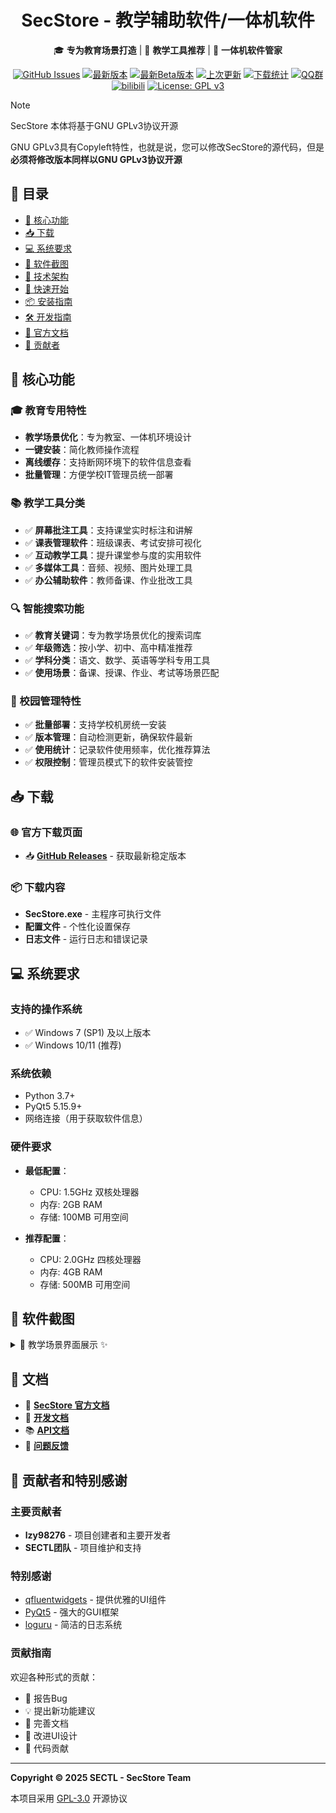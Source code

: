 <div align="center">

# SecStore - 教学辅助软件/一体机软件

🎓 **专为教育场景打造** | 🎯 **教学工具推荐** | 🏫 **一体机软件管家**

</div>

<!-- 项目状态徽章 -->
<div align="center">

[![GitHub Issues](https://img.shields.io/github/issues-search/SECTL/SecStore?query=is%3Aopen&style=for-the-badge&color=00b4ab&logo=github&label=问题)](https://github.com/SECTL/SecStore/issues)
[![最新版本](https://img.shields.io/github/v/release/SECTL/SecStore?style=for-the-badge&color=00b4ab&label=最新正式版)](https://github.com/SECTL/SecStore/releases/latest)
[![最新Beta版本](https://img.shields.io/github/v/release/SECTL/SecStore?include_prereleases&style=for-the-badge&label=测试版)](https://github.com/SECTL/SecStore/releases/)
[![上次更新](https://img.shields.io/github/last-commit/SECTL/SecStore?style=for-the-badge&color=00b4ab&label=最后摸鱼时间)](https://github.com/SECTL/SecStore/commits/master)
[![下载统计](https://img.shields.io/github/downloads/SECTL/SecStore/total?style=for-the-badge&color=00b4ab&label=累计下载)](https://github.com/SECTL/SecStore/releases)
[![QQ群](https://img.shields.io/badge/-QQ%E7%BE%A4%EF%BD%9C833875216-blue?style=for-the-badge&logo=QQ)](https://qm.qq.com/q/iWcfaPHn7W)
[![bilibili](https://img.shields.io/badge/-UP%E4%B8%BB%EF%BD%9C黎泽懿-%23FB7299?style=for-the-badge&logo=bilibili)](https://space.bilibili.com/520571577)
[![License: GPL v3](https://img.shields.io/badge/License-GPLv3-blue.svg?style=for-the-badge)](https://opensource.org/licenses/GPL-3.0)

</div>

> [!note]
> 
> SecStore 本体将基于GNU GPLv3协议开源
> 
> GNU GPLv3具有Copyleft特性，也就是说，您可以修改SecStore的源代码，但是**必须将修改版本同样以GNU GPLv3协议开源**

## 📖 目录
- [🌈 核心功能](#-核心功能)
- [📥 下载](#-下载)
- [💻 系统要求](#-系统要求)
- [📸 软件截图](#-软件截图)
- [🔧 技术架构](#-技术架构)
- [🚀 快速开始](#-快速开始)
- [📦 安装指南](#-安装指南)
- [🛠️ 开发指南](#-开发指南)
- [📄 官方文档](#-文档)
- [🙏 贡献者](#-贡献者和特别感谢)

## 🌈 核心功能

### 🎓 教育专用特性
- **教学场景优化**：专为教室、一体机环境设计
- **一键安装**：简化教师操作流程
- **离线缓存**：支持断网环境下的软件信息查看
- **批量管理**：方便学校IT管理员统一部署

### 📚 教学工具分类
- ✅ **屏幕批注工具**：支持课堂实时标注和讲解
- ✅ **课表管理软件**：班级课表、考试安排可视化
- ✅ **互动教学工具**：提升课堂参与度的实用软件
- ✅ **多媒体工具**：音频、视频、图片处理工具
- ✅ **办公辅助软件**：教师备课、作业批改工具

### 🔍 智能搜索功能
- ✅ **教育关键词**：专为教学场景优化的搜索词库
- ✅ **年级筛选**：按小学、初中、高中精准推荐
- ✅ **学科分类**：语文、数学、英语等学科专用工具
- ✅ **使用场景**：备课、授课、作业、考试等场景匹配

### 🏫 校园管理特性
- ✅ **批量部署**：支持学校机房统一安装
- ✅ **版本管理**：自动检测更新，确保软件最新
- ✅ **使用统计**：记录软件使用频率，优化推荐算法
- ✅ **权限控制**：管理员模式下的软件安装管控

## 📥 下载

### 🌐 官方下载页面
- 📥 **[GitHub Releases](https://github.com/SECTL/SecStore/releases)** - 获取最新稳定版本

### 📦 下载内容
- **SecStore.exe** - 主程序可执行文件
- **配置文件** - 个性化设置保存
- **日志文件** - 运行日志和错误记录

## 💻 系统要求

### 支持的操作系统
- ✅ Windows 7 (SP1) 及以上版本
- ✅ Windows 10/11 (推荐)

### 系统依赖
- Python 3.7+
- PyQt5 5.15.9+
- 网络连接（用于获取软件信息）

### 硬件要求
- **最低配置**：
  - CPU: 1.5GHz 双核处理器
  - 内存: 2GB RAM
  - 存储: 100MB 可用空间

- **推荐配置**：
  - CPU: 2.0GHz 四核处理器
  - 内存: 4GB RAM
  - 存储: 500MB 可用空间

## 📸 软件截图

<details>
<summary>📸 教学场景界面展示 ✨</summary>

### 暂无截图

<!-- 
### 教师主界面
![教师主界面](docs/screenshots/teacher_interface.png)
*专为教师设计的简洁界面，快速找到所需教学工具*

### 学科分类浏览
![学科分类](docs/screenshots/subject_categories.png)
*按学科精准分类，小学/初中/高中教学工具一目了然*

### 一体机适配界面
![一体机界面](docs/screenshots/interactive_whiteboard.png)
*完美适配教室一体机，触摸操作友好*

### 批量管理模式
![批量管理](docs/screenshots/batch_management.png)
*学校管理员模式，支持机房软件批量部署* -->

</details>

## 📄 文档

- 📄 **[SecStore 官方文档](https://github.com/SECTL/SecStore/wiki)**
- 🔧 **[开发文档](docs/development.md)**
- 📚 **[API文档](docs/api.md)**
- 🐛 **[问题反馈](https://github.com/SECTL/SecStore/issues)**

## 🙏 贡献者和特别感谢

### 主要贡献者
- **lzy98276** - 项目创建者和主要开发者
- **SECTL团队** - 项目维护和支持

### 特别感谢
- [qfluentwidgets](https://github.com/zhiyiYo/PyQt-Fluent-Widgets) - 提供优雅的UI组件
- [PyQt5](https://www.riverbankcomputing.com/software/pyqt/) - 强大的GUI框架
- [loguru](https://github.com/Delgan/loguru) - 简洁的日志系统

### 贡献指南
欢迎各种形式的贡献：
- 🐛 报告Bug
- 💡 提出新功能建议
- 📖 完善文档
- 🎨 改进UI设计
- 🔧 代码贡献

---

**Copyright © 2025 SECTL - SecStore Team**

本项目采用 [GPL-3.0](LICENSE) 开源协议
